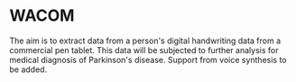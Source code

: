 # WACOM

The aim is to extract data from a person's digital handwriting data from a commercial pen tablet. This data will be subjected to further analysis for medical diagnosis of Parkinson's disease. Support from voice synthesis to be added.
